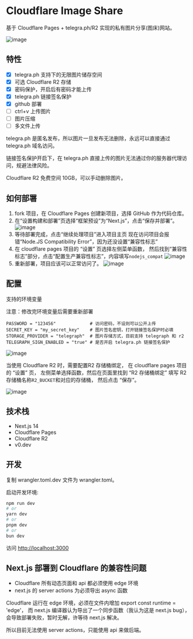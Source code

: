 # Cloudflare Image Share
基于 Cloudflare Pages + telegra.ph/R2 实现的私有图片分享(图床)网站。

![image](https://cloudflare-image-share.pages.dev/file/StRCFKTWynky.jpeg)

## 特性
- [X] telegra.ph 支持下的无限图片储存空间
- [X] 可选 Cloudflare R2 存储
- [X] 密码保护，开启后有密码才能上传
- [X] telegra.ph 链接签名保护
- [X] github 部署
- [ ] ctrl+v 上传图片
- [ ] 图片压缩
- [ ] 多文件上传

telegra.ph 是匿名发布，所以图片一旦发布无法删除，永远可以直接通过 telegra.ph 域名访问。

链接签名保护开启下，在 telegra.ph 直接上传的图片无法通过你的服务器代理访问，规避法律风险。

Cloudflare R2 免费空间 10GB，可以手动删除图片。


[//]: # (## 为什么开发这个项目)

## 如何部署
1. fork 项目，在 Cloudflare Pages 创建新项目，选择 GitHub 作为代码仓库。
2. 在“设置构建和部署”页选择“框架预设”为“Next.js”，点击“保存并部署”。
![image](https://cloudflare-image-share.pages.dev/file/203qsPwjltsq.jpeg)
3. 等待部署完成，点击“继续处理项目”进入项目主页 
现在访问项目会报错“Node.JS Compatibility Error”，因为还没设置“兼容性标志”
4. 在 cloudflare pages 项目的 “设置” 页选择左侧菜单函数，
然后找到“兼容性标志”部分，点击“配置生产兼容性标志”，内容填写```nodejs_compat```
![image](https://cloudflare-image-share.pages.dev/file/UBwpyo6p3Diu.jpeg)
5. 重新部署，项目应该可以正常访问了。
![image](https://cloudflare-image-share.pages.dev/file/G9Hl66ma73MZ.jpeg)

## 配置
支持的环境变量

注意：修改完环境变量后需要重新部署
```dotenv
PASSWORD = "123456"             # 访问密码，不设则可以公开上传
SECRET_KEY = "my_secret_key"    # 图片签名密钥，打开链接签名保护时必填
STORAGE_PROVIDER = "telegraph"  # 图片存储方式，目前支持 telegraph 和 r2
TELEGRAPH_SIGN_ENABLED = "true" # 是否开启 telegra.ph 链接签名保护
```
![image](https://cloudflare-image-share.pages.dev/file/EJBhKqdyJ4cs.jpeg)

当使用 Cloudflare R2 时，需要配置R2 存储桶绑定，
在 cloudflare pages 项目的 “设置” 页，
左侧菜单选择函数，然后在页面里找到 “R2 存储桶绑定”
填写 R2 存储桶名称```R2_BUCKET```和对应的存储桶，
然后点击 “保存”。

![image](https://cloudflare-image-share.pages.dev/file/Oct63XBFQph5.jpeg)

## 技术栈
- Next.js 14
- Cloudflare Pages
- Cloudflare R2
- v0.dev

## 开发

复制 wrangler.toml.dev 文件为 wrangler.toml。

启动开发环境:

```bash
npm run dev
# or
yarn dev
# or
pnpm dev
# or
bun dev
```

访问 [http://localhost:3000](http://localhost:3000) 

## Next.js 部署到 Cloudflare 的兼容性问题

- Cloudflare 所有动态页面和 api 都必须使用 edge 环境
- next.js 的 server actions 为必须导出 async 函数

Cloudflare 运行在 edge 环境，必须在文件内增加 export const runtime = 'edge'，
而 next.js 编译器认为导出了一个同步函数（我认为这是 next.js bug），会导致部署失败，暂时无解，许等待 next.js 解决。

所以目前无法使用 server actions，只能使用 api 来做后端。